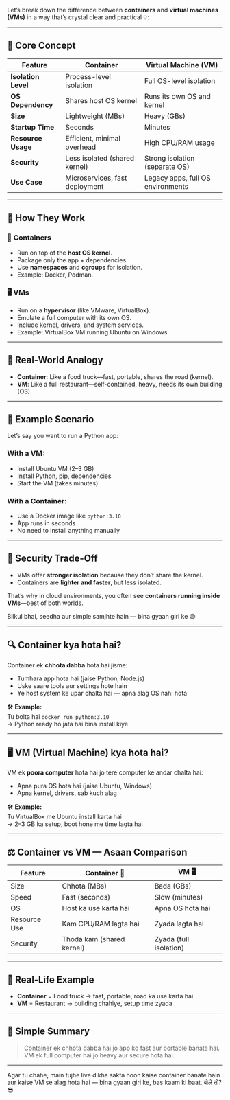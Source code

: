 Let’s break down the difference between **containers** and **virtual machines (VMs)** in a way that’s crystal clear and practical 💡:

---

## 🧱 Core Concept

| Feature              | **Container**                              | **Virtual Machine (VM)**                        |
|---------------------|---------------------------------------------|-------------------------------------------------|
| **Isolation Level** | Process-level isolation                     | Full OS-level isolation                         |
| **OS Dependency**   | Shares host OS kernel                       | Runs its own OS and kernel                      |
| **Size**            | Lightweight (MBs)                           | Heavy (GBs)                                     |
| **Startup Time**    | Seconds                                     | Minutes                                         |
| **Resource Usage**  | Efficient, minimal overhead                 | High CPU/RAM usage                              |
| **Security**        | Less isolated (shared kernel)               | Strong isolation (separate OS)                  |
| **Use Case**        | Microservices, fast deployment              | Legacy apps, full OS environments               |

---

## 🧠 How They Work

### 🐳 **Containers**
- Run on top of the **host OS kernel**.
- Package only the app + dependencies.
- Use **namespaces** and **cgroups** for isolation.
- Example: Docker, Podman.

### 🖥️ **VMs**
- Run on a **hypervisor** (like VMware, VirtualBox).
- Emulate a full computer with its own OS.
- Include kernel, drivers, and system services.
- Example: VirtualBox VM running Ubuntu on Windows.

---

## 🚀 Real-World Analogy

- **Container**: Like a food truck—fast, portable, shares the road (kernel).
- **VM**: Like a full restaurant—self-contained, heavy, needs its own building (OS).

---

## 🧪 Example Scenario

Let’s say you want to run a Python app:

### With a VM:
- Install Ubuntu VM (2–3 GB)
- Install Python, pip, dependencies
- Start the VM (takes minutes)

### With a Container:
- Use a Docker image like `python:3.10`
- App runs in seconds
- No need to install anything manually

---

## 🔐 Security Trade-Off

- VMs offer **stronger isolation** because they don’t share the kernel.
- Containers are **lighter and faster**, but less isolated.

That’s why in cloud environments, you often see **containers running inside VMs**—best of both worlds.

Bilkul bhai, seedha aur simple samjhte hain — bina gyaan giri ke 😄

---

## 🔍 Container kya hota hai?

Container ek **chhota dabba** hota hai jisme:
- Tumhara app hota hai (jaise Python, Node.js)
- Uske saare tools aur settings hote hain
- Ye host system ke upar chalta hai — apna alag OS nahi hota

🛠️ **Example:**  
Tu bolta hai `docker run python:3.10`  
→ Python ready ho jata hai bina install kiye

---

## 🖥️ VM (Virtual Machine) kya hota hai?

VM ek **poora computer** hota hai jo tere computer ke andar chalta hai:
- Apna pura OS hota hai (jaise Ubuntu, Windows)
- Apna kernel, drivers, sab kuch alag

🛠️ **Example:**  
Tu VirtualBox me Ubuntu install karta hai  
→ 2–3 GB ka setup, boot hone me time lagta hai

---

## ⚖️ Container vs VM — Asaan Comparison

| Feature         | Container 🐳            | VM 🖥️                   |
|----------------|--------------------------|--------------------------|
| Size           | Chhota (MBs)             | Bada (GBs)               |
| Speed          | Fast (seconds)           | Slow (minutes)           |
| OS             | Host ka use karta hai     | Apna OS hota hai         |
| Resource Use   | Kam CPU/RAM lagta hai     | Zyada lagta hai          |
| Security       | Thoda kam (shared kernel) | Zyada (full isolation)   |

---

## 🍔 Real-Life Example

- **Container** = Food truck → fast, portable, road ka use karta hai  
- **VM** = Restaurant → building chahiye, setup time zyada

---

## 🧠 Simple Summary

> Container ek chhota dabba hai jo app ko fast aur portable banata hai.  
> VM ek full computer hai jo heavy aur secure hota hai.

---

Agar tu chahe, main tujhe live dikha sakta hoon kaise container banate hain aur kaise VM se alag hota hai — bina gyaan giri ke, bas kaam ki baat. बोले तो? 😎










